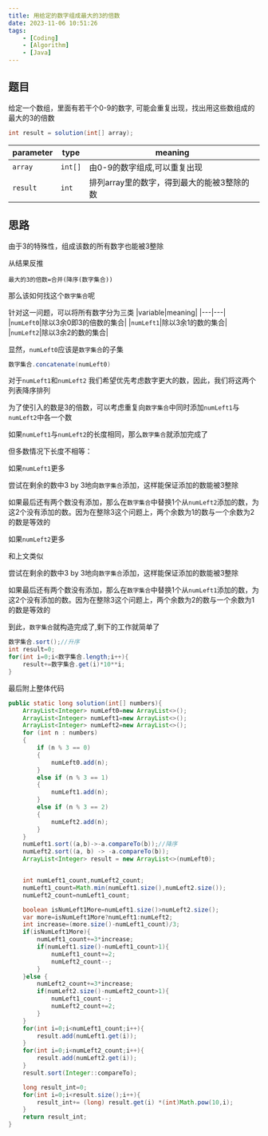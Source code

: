 ```yaml
---
title: 用给定的数字组成最大的3的倍数
date: 2023-11-06 10:51:26
tags: 
    - [Coding]
    - [Algorithm]
    - [Java]
---
```


## 题目

给定一个数组，里面有若干个0-9的数字, 可能会重复出现，找出用这些数组成的最大的3的倍数

```java
int result = solution(int[] array);
```
|parameter|type|meaning|
|---|---|---|
|`array`|`int[]`|由0-9的数字组成,可以重复出现|
|`result`|`int`| 排列array里的数字，得到最大的能被3整除的数|

## 思路

由于3的特殊性，组成该数的所有数字也能被3整除

<!--more-->

从结果反推

```
最大的3的倍数=合并(降序(数字集合))
```


那么该如何找这个`数字集合`呢


针对这一问题，可以将所有数字分为三类
|variable|meaning|
|---|---|
|`numLeft0`|除以3余0即3的倍数的集合|
|`numLeft1`|除以3余1的数的集合|
|`numLeft2`|除以3余2的数的集合|

显然，`numLeft0`应该是`数字集合`的子集
```java
数字集合.concatenate(numLeft0)
```
对于`numLeft1`和`numLeft2`
我们希望优先考虑数字更大的数，因此，我们将这两个列表降序排列

为了使引入的数是3的倍数，可以考虑重复向`数字集合`中同时添加`numLeft1`与`numLeft2`中各一个数

如果`numLeft1`与`numLeft2`的长度相同，那么`数字集合`就添加完成了

但多数情况下长度不相等：
    
如果`numLeft1`更多

尝试在剩余的数中3 by 3地向`数字集合`添加，这样能保证添加的数能被3整除

如果最后还有两个数没有添加，那么在`数字集合`中替换1个从`numLeft2`添加的数，为这2个没有添加的数。因为在整除3这个问题上，两个余数为1的数与一个余数为2的数是等效的

如果`numLeft2`更多

和上文类似

尝试在剩余的数中3 by 3地向`数字集合`添加，这样能保证添加的数能被3整除

如果最后还有两个数没有添加，那么在`数字集合`中替换1个从`numLeft1`添加的数，为这2个没有添加的数。因为在整除3这个问题上，两个余数为2的数与一个余数为1的数是等效的

到此，`数字集合`就构造完成了,剩下的工作就简单了

```java
数字集合.sort();//升序
int result=0;
for(int i=0;i<数字集合.length;i++){
    result+=数字集合.get(i)*10**i;
}
```

最后附上整体代码
```java
public static long solution(int[] numbers){
    ArrayList<Integer> numLeft0=new ArrayList<>();
    ArrayList<Integer> numLeft1=new ArrayList<>();
    ArrayList<Integer> numLeft2=new ArrayList<>();
    for (int n : numbers)
    {
        if (n % 3 == 0)
        {
            numLeft0.add(n);
        }
        else if (n % 3 == 1)
        {
            numLeft1.add(n);
        }
        else if (n % 3 == 2)
        {
            numLeft2.add(n);
        }
    }
    numLeft1.sort((a,b)->-a.compareTo(b));//降序
    numLeft2.sort((a, b) -> -a.compareTo(b));
    ArrayList<Integer> result = new ArrayList<>(numLeft0);


    int numLeft1_count,numLeft2_count;
    numLeft1_count=Math.min(numLeft1.size(),numLeft2.size());
    numLeft2_count=numLeft1_count;

    boolean isNumLeft1More=numLeft1.size()>numLeft2.size();
    var more=isNumLeft1More?numLeft1:numLeft2;
    int increase=(more.size()-numLeft1_count)/3;
    if(isNumLeft1More){
        numLeft1_count+=3*increase;
        if(numLeft1.size()-numLeft1_count>1){
            numLeft1_count+=2;
            numLeft2_count--;
        }
    }else {
        numLeft2_count+=3*increase;
        if(numLeft2.size()-numLeft2_count>1){
            numLeft1_count--;
            numLeft2_count+=2;
        }
    }
    for(int i=0;i<numLeft1_count;i++){
        result.add(numLeft1.get(i));
    }
    for(int i=0;i<numLeft2_count;i++){
        result.add(numLeft2.get(i));
    }
    result.sort(Integer::compareTo);

    long result_int=0;
    for(int i=0;i<result.size();i++){
        result_int+= (long) result.get(i) *(int)Math.pow(10,i);
    }
    return result_int;
}

```

